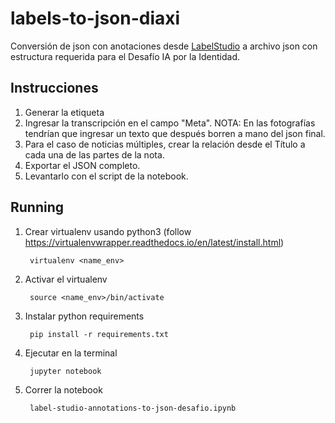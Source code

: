 # labels-to-json-diaxi
Conversión de json con anotaciones desde [LabelStudio](https://labelstud.io/) a archivo json con estructura requerida para el Desafío IA por la Identidad.

##  Instrucciones 
1. Generar la etiqueta
2. Ingresar la transcripción en el campo "Meta". NOTA: En las fotografías tendrían que ingresar un texto que después borren a mano del json final. 
3. Para el caso de noticias múltiples, crear la relación desde el Título a cada una de las partes de la nota.
4. Exportar el JSON completo.
5. Levantarlo con el script de la notebook.

## Running 

1. Crear virtualenv usando python3 (follow https://virtualenvwrapper.readthedocs.io/en/latest/install.html)

        virtualenv <name_env>

2. Activar el virtualenv

        source <name_env>/bin/activate

3. Instalar python requirements

        pip install -r requirements.txt

4. Ejecutar en la terminal 

        jupyter notebook

5. Correr la notebook

        label-studio-annotations-to-json-desafio.ipynb
